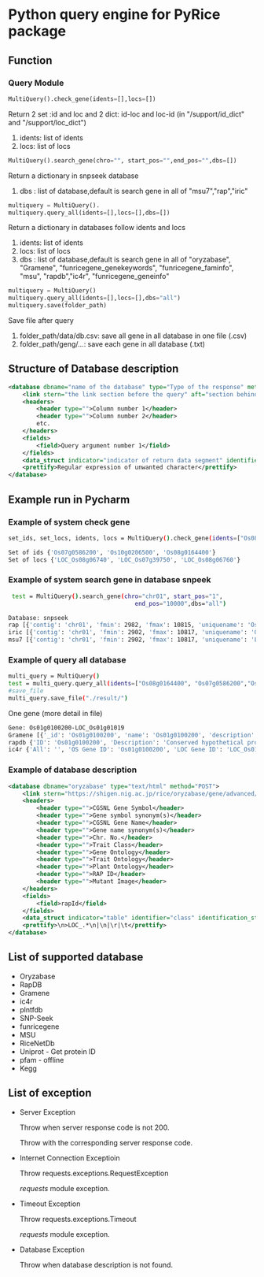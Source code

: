 # Python query engine for PyRice package

## Function

### Query Module

```py
MultiQuery().check_gene(idents=[],locs=[])
```
Return 2 set :id and loc and 2 dict: id-loc and loc-id (in "/support/id_dict" and "/support/loc_dict")
1. idents: list of idents
2. locs: list of locs

```py
MultiQuery().search_gene(chro="", start_pos="",end_pos="",dbs=[])
```
Return a dictionary in snpseek database
1. dbs : list of database,default is search gene in all of "msu7","rap","iric"

```py
multiquery = MultiQuery().
multiquery.query_all(idents=[],locs=[],dbs=[])
```
Return a dictionary in databases follow idents and locs
1. idents: list of idents
2. locs: list of locs
3. dbs : list of database,default is search gene in all of "oryzabase", "Gramene", "funricegene_genekeywords",
                       "funricegene_faminfo", "msu", "rapdb","ic4r",
                       "funricegene_geneinfo"

```py
multiquery = MultiQuery()
multiquery.query_all(idents=[],locs=[],dbs="all")
multiquery.save(folder_path)
```
Save file after query
1. folder_path/data/db.csv: save all gene in all database in one file (.csv)
2. folder_path/geng/...: save each gene in all database (.txt)

## Structure of Database description

```xml
<database dbname="name of the database" type="Type of the response" method="GET or POST">
    <link stern="the link section before the query" aft="section behind the query"/>
    <headers>
        <header type="">Column number 1</header>
        <header type="">Column number 2</header>
        etc.
    </headers>
    <fields>
        <field>Query argument number 1</field>
    </fields>
    <data_struct indicator="indicator of return data segment" identifier="the attribute to identify data section" identification_string="value of said identifier" line_separator="indicator of a line of data" cell_separator="indicator of a cell of data"/>
    <prettify>Regular expression of unwanted character</prettify>
</database>
```

## Example run in Pycharm

### Example of system check gene

```bash
set_ids, set_locs, idents, locs = MultiQuery().check_gene(idents=["Os08g0164400", "Os07g0586200"],locs=["LOC_Os10g01006", "LOC_Os07g39750","LOC_Os10g13914"])
```
```bash
Set of ids {'Os07g0586200', 'Os10g0206500', 'Os08g0164400'} 
Set of locs {'LOC_Os08g06740', 'LOC_Os07g39750', 'LOC_Os08g06760'}
```

### Example of system search gene in database snpeek

```bash
 test = MultiQuery().search_gene(chro="chr01", start_pos="1",
                                    end_pos="10000",dbs="all")
```
```bash
Database: snpseek
rap [{'contig': 'chr01', 'fmin': 2982, 'fmax': 10815, 'uniquename': 'Os01g0100100', 'strand': 1, 'msu7Name': 'LOC_Os01g01010', 'raprepName': 'Os01g0100100', 'rappredName': None, 'iricname': 'OsNippo01g010050', 'fgeneshName': 'chr01-gene_1', 'description': 'RabGAP/TBC domain containing protein. (Os01t0100100-01)'}]
iric [{'contig': 'chr01', 'fmin': 2902, 'fmax': 10817, 'uniquename': 'OsNippo01g010050', 'strand': 1, 'msu7Name': 'LOC_Os01g01010', 'raprepName': 'Os01g0100100', 'rappredName': None, 'iricname': 'OsNippo01g010050', 'fgeneshName': 'chr01-gene_1', 'description': 'RabGAP/TBC domain containing protein. (Os01t0100100-01)'}]
msu7 [{'contig': 'chr01', 'fmin': 2902, 'fmax': 10817, 'uniquename': 'LOC_Os01g01010', 'strand': 1, 'msu7Name': 'LOC_Os01g01010', 'raprepName': 'Os01g0100100', 'rappredName': None, 'iricname': 'OsNippo01g010050', 'fgeneshName': 'chr01-gene_1', 'description': 'TBC domain containing protein, expressed'}]
```

### Example of query all database 

```bash
multi_query = MultiQuery()
test = multi_query.query_all(idents=["Os08g0164400", "Os07g0586200","Os01g0100900"],locs=["LOC_Os10g01006", "LOC_Os07g39750","LOC_Os10g13914","LOC_Os01g01019"],dbs='all')
#save_file
multi_query.save_file("./result/")
```
One gene (more detail in file)
```bash
Gene: Os01g0100200-LOC_Os01g01019
Gramene [{'_id': 'Os01g0100200', 'name': 'Os01g0100200', 'description': 'Conserved hypothetical protein. (Os01t0100200-01)', 'biotype': 'protein_coding', 'taxon_id': 39947, 'system_name': 'oryza_sativa', 'db_type': 'core', 'gene_idx': 2, 'location': {'region': '1', 'start': 11218, 'end': 12435, 'strand': 1, 'map': 'GCA_001433935.1'}, 'xrefs': [{'db': 'UniParc', 'ids': ['UPI000043A2EB']}, {'db': 'Uniprot/SPTREMBL', 'ids': ['Q655L9']}, {'db': 'protein_id', 'ids': ['EEE53690.1', 'BAD45493.1', 'BAH90846.1', 'BAE79747.1', 'BAS69910.1']}], 'gene_structure': {'exons': [{'id': 'Os01t0100200-01.exon1', 'start': 1, 'end': 843}, {'id': 'Os01t0100200-01.exon2', 'start': 935, 'end': 1218}], 'transcripts': [{'exons': ['Os01t0100200-01.exon1', 'Os01t0100200-01.exon2'], 'length': 1127, 'exon_junctions': [843], 'cds': {'start': 581, 'end': 1009}, 'translation': {'id': 'Os01t0100200-01', 'length': 142, 'features': {}}, 'id': 'Os01t0100200-01'}], 'canonical_transcript': 'Os01t0100200-01'}, 'annotations': {'taxonomy': {'entries': [{'_id': 39947, 'name': 'Oryza sativa Japonica Group'}], 'ancestors': [1, 2759, 3193, 3398, 4447, 4479, 4527, 4530, 4734, 33090, 35493, 38820, 58023, 58024, 78536, 131221, 131567, 147367, 147380, 359160, 1437183, 1437197, 1648021]}, 'familyRoot': {'entries': [{'_id': 4527, 'name': 'Oryza'}], 'ancestors': [1, 2759, 3193, 3398, 4447, 4479, 4734, 33090, 35493, 38820, 58023, 58024, 78536, 131221, 131567, 147367, 147380, 359160, 1437183, 1437197, 1648021]}}, 'homology': {'gene_tree': {'id': 'EPlGT00140000023342', 'root_taxon_id': 4527, 'root_taxon_name': 'Oryza', 'duplications': [40149]}, 'homologous_genes': {'ortholog_one2one': ['BGIOSGA002570', 'ONIVA02G14150', 'OBART01G00030', 'OB02G44720'], 'ortholog_one2many': ['OMERI05G17330', 'OMERI06G01950'], 'syntenic_ortholog_one2one': ['OGLUM01G00040']}}, 'bins': {'fixed_100': 3106, 'fixed_200': 6206, 'fixed_500': 15506, 'fixed_1000': 31008, 'uniform_1Mb': 31350, 'uniform_2Mb': 15789, 'uniform_5Mb': 6466, 'uniform_10Mb': 3342}, 'species_idx': 5}]
rapdb {'ID': 'Os01g0100200', 'Description': 'Conserved hypothetical protein. (Os01t0100200-01)', 'Position': 'chr01:11218..12435', 'RAP-DB Gene Symbol Synonym(s)': '', 'RAP-DB Gene Name Synonym(s)': '', 'CGSNL Gene Symbol': '', 'CGSNL Gene Name': '', 'Oryzabase Gene Symbol Synonym(s)': '', 'Oryzabase Gene Name Synonym(s)': ''}
ic4r {'All': '', 'OS Gene ID': 'Os01g0100200', 'LOC Gene ID': 'LOC_Os01g01019', 'Symbol': '-', 'Location': 'Chr1:11218-12435 (+)', 'Description': 'expressed
```

### Example of database description

```xml
<database dbname="oryzabase" type="text/html" method="POST">
    <link stern="https://shigen.nig.ac.jp/rice/oryzabase/gene/advanced/list"/>
    <headers>
        <header type="">CGSNL Gene Symbol</header>
        <header type="">Gene symbol synonym(s)</header>
        <header type="">CGSNL Gene Name</header>
        <header type="">Gene name synonym(s)</header>
        <header type="">Chr. No.</header>
        <header type="">Trait Class</header>
        <header type="">Gene Ontology</header>
        <header type="">Trait Ontology</header>
        <header type="">Plant Ontology</header>
        <header type="">RAP ID</header>
        <header type="">Mutant Image</header>
    </headers>
    <fields>
        <field>rapId</field>
    </fields>
    <data_struct indicator="table" identifier="class" identification_string="table_summery_list table_nowrapTh max_width_element" line_separator="tr" cell_separator="td"/>
    <prettify>\n>LOC_.*\n|\n|\r|\t</prettify>
</database>
```

## List of supported database

* Oryzabase
* RapDB
* Gramene
* ic4r
* plntfdb
* SNP-Seek
* funricegene
* MSU
* RiceNetDb
* Uniprot - Get protein ID
* pfam - offline
* Kegg

## List of exception

* Server Exception

    Throw when server response code is not 200.

    Throw with the corresponding server response code.
* Internet Connection Exceptioin

    Throw requests.exceptions.RequestException

    *requests* module exception.
* Timeout Exception

    Throw requests.exceptions.Timeout

    *requests* module exception.
* Database Exception

    Throw when database description is not found.
